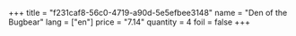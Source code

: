 +++
title = "f231caf8-56c0-4719-a90d-5e5efbee3148"
name = "Den of the Bugbear"
lang = ["en"]
price = "7.14"
quantity = 4
foil = false
+++
